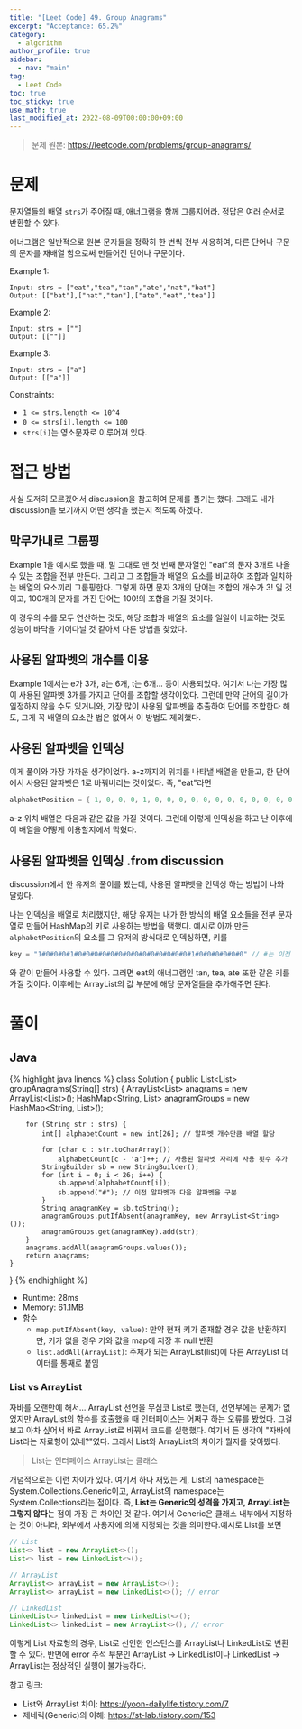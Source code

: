 ```yaml
---
title: "[Leet Code] 49. Group Anagrams"
excerpt: "Acceptance: 65.2%"
category:
  - algorithm
author_profile: true
sidebar:
  - nav: "main"
tag:
  - Leet Code
toc: true
toc_sticky: true
use_math: true
last_modified_at: 2022-08-09T00:00:00+09:00
---
```


> 문제 원본: <https://leetcode.com/problems/group-anagrams/>

# 문제
문자열들의 배열 `strs`가 주어질 때, 애너그램을 함께 그룹지어라. 정답은 여러 순서로 반환할 수 있다.

애너그램은 일반적으로 원본 문자들을 정확히 한 번씩 전부 사용하여, 다른 단어나 구문의 문자를 재배열 함으로써 만들어진 단어나 구문이다.

Example 1:
```
Input: strs = ["eat","tea","tan","ate","nat","bat"]
Output: [["bat"],["nat","tan"],["ate","eat","tea"]]
```

Example 2:
```
Input: strs = [""]
Output: [[""]]
```

Example 3:
```
Input: strs = ["a"]
Output: [["a"]]
```

Constraints:
- `1 <= strs.length <= 10^4`
- `0 <= strs[i].length <= 100`
- `strs[i]`는 영소문자로 이루어져 있다.

# 접근 방법
사실 도저히 모르겠어서 discussion을 참고하여 문제를 풀기는 했다. 그래도 내가 discussion을 보기까지 어떤 생각을 했는지 적도록 하겠다.

## 막무가내로 그룹핑
Example 1을 예시로 했을 때, 말 그대로 맨 첫 번째 문자열인 "eat"의 문자 3개로 나올 수 있는 조합을 전부 만든다.
그리고 그 조합들과 배열의 요소를 비교하여 조합과 일치하는 배열의 요소끼리 그룹핑한다.
그렇게 하면 문자 3개의 단어는 조합의 개수가 $3!$ 일 것이고, 100개의 문자를 가진 단어는 $100!$의 조합을 가질 것이다.

이 경우의 수를 모두 연산하는 것도, 해당 조합과 배열의 요소를 일일이 비교하는 것도 성능이 바닥을 기어다닐 것 같아서 다른 방법을 찾았다.

## 사용된 알파벳의 개수를 이용
Example 1에서는 e가 3개, a는 6개, t는 6개... 등이 사용되었다. 여기서 나는 가장 많이 사용된 알파벳 3개를 가지고 단어를 조합할 생각이었다. 그런데 만약 단어의 길이가 일정하지 않을 수도 있거니와, 가장 많이 사용된 알파벳을 추출하여 단어를 조합한다 해도, 그게 꼭 배열의 요소란 법은 없어서 이 방법도 제외했다.

## 사용된 알파벳을 인덱싱
이게 풀이와 가장 가까운 생각이었다. a-z까지의 위치를 나타낼 배열을 만들고, 한 단어에서 사용된 알파벳은 1로 바꿔버리는 것이었다. 즉, "eat"라면
```java
alphabetPosition = { 1, 0, 0, 0, 1, 0, 0, 0, 0, 0, 0, 0, 0, 0, 0, 0, 0, 0, 0, 1, 0, 0, 0, 0, 0, 0 }; // a, e, t
```
a-z 위치 배열은 다음과 같은 값을 가질 것이다. 그런데 이렇게 인덱싱을 하고 난 이후에 이 배열을 어떻게 이용할지에서 막혔다.

## 사용된 알파벳을 인덱싱 .from discussion
discussion에서 한 유저의 풀이를 봤는데, 사용된 알파벳을 인덱싱 하는 방법이 나와 달랐다.

나는 인덱싱을 배열로 처리했지만, 해당 유저는 내가 한 방식의 배열 요소들을 전부 문자열로 만들어 HashMap의 키로 사용하는 방법을 택했다. 예시로 아까 만든 `alphabetPosition`의 요소를 그 유저의 방식대로 인덱싱하면, 키를
```java
key = "1#0#0#0#1#0#0#0#0#0#0#0#0#0#0#0#0#0#0#1#0#0#0#0#0#0" // #는 이전 알파벳과 다음 알파벳을 구분하는 역할
```
와 같이 만들어 사용할 수 있다. 그러면 eat의 애너그램인 tan, tea, ate 또한 같은 키를 가질 것이다.
이후에는 ArrayList의 값 부분에 해당 문자열들을 추가해주면 된다.

# 풀이
## Java
{% highlight java linenos %}
class Solution {
    public List<List<String>> groupAnagrams(String[] strs) {
        ArrayList<List<String>> anagrams = new ArrayList<List<String>>();
        HashMap<String, List<String>> anagramGroups = new HashMap<String, List<String>>();

        for (String str : strs) {
            int[] alphabetCount = new int[26]; // 알파벳 개수만큼 배열 할당

            for (char c : str.toCharArray())
                alphabetCount[c - 'a']++; // 사용된 알파벳 자리에 사용 횟수 추가
            StringBuilder sb = new StringBuilder();
            for (int i = 0; i < 26; i++) {
                sb.append(alphabetCount[i]);
                sb.append("#"); // 이전 알파벳과 다음 알파벳을 구분
            }
            String anagramKey = sb.toString();
            anagramGroups.putIfAbsent(anagramKey, new ArrayList<String>());
            anagramGroups.get(anagramKey).add(str);
        }
        anagrams.addAll(anagramGroups.values());
        return anagrams;
    }
}
{% endhighlight %}
- Runtime: 28ms
- Memory: 61.1MB
- 함수
  - `map.putIfAbsent(key, value)`: 만약 현재 키가 존재할 경우 값을 반환하지만, 키가 없을 경우 키와 값을 map에 저장 후 null 반환
  - `list.addAll(ArrayList)`: 주체가 되는 ArrayList(list)에 다른 ArrayList 데이터를 통째로 붙임

### List vs ArrayList
자바를 오랜만에 해서... ArrayList 선언을 무심코 List로 했는데, 선언부에는 문제가 없었지만 ArrayList의 함수를 호출했을 때 인터페이스는 어쩌구 하는 오류를 봤었다. 그걸 보고 아차 싶어서 바로 ArrayList로 바꿔서 코드를 실행했다. 여기서 든 생각이 "자바에 List라는 자료형이 있네?"였다. 그래서 List와 ArrayList의 차이가 뭘지를 찾아봤다.

> List는 인터페이스
> ArrayList는 클래스

개념적으로는 이런 차이가 있다. 여기서 하나 재밌는 게, List의 namespace는 System.Collections.Generic이고, ArrayList의 namespace는 System.Collections라는 점이다. 즉, **List는 Generic의 성격을 가지고, ArrayList는 그렇지 않다**는 점이 가장 큰 차이인 것 같다.
여기서 Generic은 클래스 내부에서 지정하는 것이 아니라, 외부에서 사용자에 의해 지정되는 것을 의미한다.예시로 List를 보면
```java
// List
List<> list = new ArrayList<>();
List<> list = new LinkedList<>();

// ArrayList
ArrayList<> arrayList = new ArrayList<>();
ArrayList<> arrayList = new LinkedList<>(); // error

// LinkedList
LinkedList<> linkedList = new LinkedList<>();
LinkedList<> linkedList = new ArrayList<>(); // error
```
이렇게 List 자료형의 경우, List로 선언한 인스턴스를 ArrayList나 LinkedList로 변환할 수 있다. 반면에 error 주석 부분인 ArrayList -> LinkedList이나 LinkedList -> ArrayList는 정상적인 실행이 불가능하다.

참고 링크:
- List와 ArrayList 차이: https://yoon-dailylife.tistory.com/7
- 제네릭(Generic)의 이해: https://st-lab.tistory.com/153
